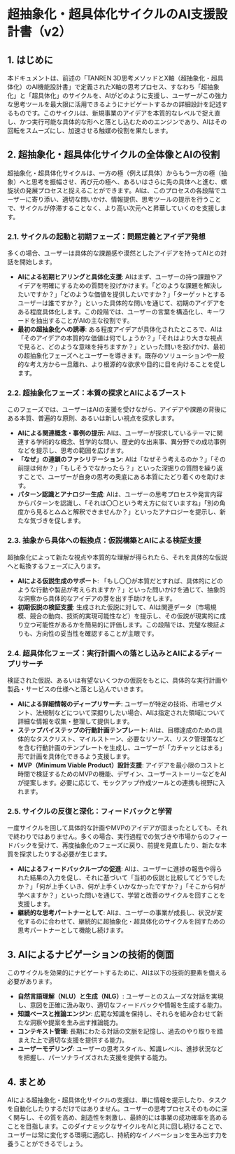 # 超抽象化・超具体化サイクルのAI支援設計書（v2）

## 1. はじめに

本ドキュメントは、前述の「TANREN 3D思考メソッドとX軸（超抽象化・超具体化）のAI機能設計書」で定義されたX軸の思考プロセス、すなわち「超抽象化」と「超具体化」のサイクルを、AIがどのように支援し、ユーザーがこの強力な思考ツールを最大限に活用できるようにナビゲートするかの詳細設計を記述するものです。このサイクルは、新規事業のアイデアを本質的なレベルで捉え直し、かつ実行可能な具体的な形へと落とし込むためのエンジンであり、AIはその回転をスムーズにし、加速させる触媒の役割を果たします。

## 2. 超抽象化・超具体化サイクルの全体像とAIの役割

超抽象化・超具体化サイクルは、一方の極（例えば具体）からもう一方の極（抽象）へと思考を振幅させ、再び元の極へ、あるいはさらに先の具体へと進む、螺旋状の発展プロセスと捉えることができます。AIは、このプロセスの各段階でユーザーに寄り添い、適切な問いかけ、情報提供、思考ツールの提示を行うことで、サイクルが停滞することなく、より高い次元へと昇華していくのを支援します。

### 2.1. サイクルの起動と初期フェーズ：問題定義とアイデア発想

多くの場合、ユーザーは具体的な課題感や漠然としたアイデアを持ってAIとの対話を開始します。

*   **AIによる初期ヒアリングと具体化支援**: AIはまず、ユーザーの持つ課題やアイデアを明確にするための質問を投げかけます。「どのような課題を解決したいですか？」「どのような価値を提供したいですか？」「ターゲットとするユーザーは誰ですか？」といった具体的な問いを通じて、初期のアイデアをある程度具体化します。この段階では、ユーザーの言葉を構造化し、キーワードを抽出することがAIの主な役割です。
*   **最初の超抽象化への誘導**: ある程度アイデアが具体化されたところで、AIは「そのアイデアの本質的な価値は何でしょうか？」「それはより大きな視点で見ると、どのような意味を持ちますか？」といった問いを投げかけ、最初の超抽象化フェーズへとユーザーを導きます。既存のソリューションや一般的な考え方から一旦離れ、より根源的な欲求や目的に目を向けることを促します。

### 2.2. 超抽象化フェーズ：本質の探求とAIによるブースト

このフェーズでは、ユーザーはAIの支援を受けながら、アイデアや課題の背後にある本質、普遍的な原則、あるいは新しい視点を探求します。

*   **AIによる関連概念・事例の提示**: AIは、ユーザーが探求しているテーマに関連する学術的な概念、哲学的な問い、歴史的な出来事、異分野での成功事例などを提示し、思考の範囲を広げます。
*   **「なぜ」の連鎖のファシリテーション**: AIは「なぜそう考えるのか？」「その前提は何か？」「もしそうでなかったら？」といった深掘りの質問を繰り返すことで、ユーザーが自身の思考の奥底にある本質にたどり着くのを助けます。
*   **パターン認識とアナロジー生成**: AIは、ユーザーの思考プロセスや発言内容からパターンを認識し、「それは〇〇という考え方に似ていますね」「別の角度から見ると△△と解釈できませんか？」といったアナロジーを提示し、新たな気づきを促します。

### 2.3. 抽象から具体への転換点：仮説構築とAIによる検証支援

超抽象化によって新たな視点や本質的な理解が得られたら、それを具体的な仮説へと転換するフェーズに入ります。

*   **AIによる仮説生成のサポート**: 「もし〇〇が本質だとすれば、具体的にどのような行動や製品が考えられますか？」といった問いかけを通じて、抽象的な洞察から具体的なアイデアの芽を出す手助けをします。
*   **初期仮説の検証支援**: 生成された仮説に対して、AIは関連データ（市場規模、競合の動向、技術的実現可能性など）を提示し、その仮説が現実的に成り立つ可能性があるかを簡易的に評価します。この段階では、完璧な検証よりも、方向性の妥当性を確認することが主眼です。

### 2.4. 超具体化フェーズ：実行計画への落とし込みとAIによるディープリサーチ

検証された仮説、あるいは有望ないくつかの仮説をもとに、具体的な実行計画や製品・サービスの仕様へと落とし込んでいきます。

*   **AIによる詳細情報のディープリサーチ**: ユーザーが特定の技術、市場セグメント、法規制などについて深掘りしたい場合、AIは指定された領域について詳細な情報を収集・整理して提供します。
*   **ステップバイステップの行動計画テンプレート**: AIは、目標達成のための具体的なタスクリスト、マイルストーン、必要なリソース、リスク管理策などを含む行動計画のテンプレートを生成し、ユーザーが「カチャッとはまる」形で計画を具体化できるよう支援します。
*   **MVP（Minimum Viable Product）設計支援**: アイデアを最小限のコストと時間で検証するためのMVPの機能、デザイン、ユーザーストーリーなどをAIが提案します。必要に応じて、モックアップ作成ツールとの連携も視野に入れます。

### 2.5. サイクルの反復と深化：フィードバックと学習

一度サイクルを回して具体的な計画やMVPのアイデアが固まったとしても、それで終わりではありません。多くの場合、実行過程での気づきや市場からのフィードバックを受けて、再度抽象化のフェーズに戻り、前提を見直したり、新たな本質を探求したりする必要が生じます。

*   **AIによるフィードバックループの促進**: AIは、ユーザーに進捗の報告や得られた結果の入力を促し、それに基づいて「当初の仮説と比較してどうでしたか？」「何が上手くいき、何が上手くいかなかったですか？」「そこから何が学べますか？」といった問いを通じて、学習と改善のサイクルを回すことを支援します。
*   **継続的な思考パートナーとして**: AIは、ユーザーの事業が成長し、状況が変化するのに合わせて、継続的に超抽象化・超具体化のサイクルを回すための思考パートナーとして機能し続けます。

## 3. AIによるナビゲーションの技術的側面

このサイクルを効果的にナビゲートするために、AIは以下の技術的要素を備える必要があります。

*   **自然言語理解（NLU）と生成（NLG）**: ユーザーとのスムーズな対話を実現し、意図を正確に汲み取り、適切なフィードバックや情報を生成する能力。
*   **知識ベースと推論エンジン**: 広範な知識を保持し、それらを組み合わせて新たな洞察や提案を生み出す推論能力。
*   **コンテキスト管理**: 長期にわたる対話の文脈を記憶し、過去のやり取りを踏まえた上で適切な支援を提供する能力。
*   **ユーザーモデリング**: ユーザーの思考スタイル、知識レベル、進捗状況などを把握し、パーソナライズされた支援を提供する能力。

## 4. まとめ

AIによる超抽象化・超具体化サイクルの支援は、単に情報を提示したり、タスクを自動化したりするだけではありません。ユーザーの思考プロセスそのものに深く関与し、その質を高め、創造性を刺激し、最終的には事業の成功確率を高めることを目指します。このダイナミックなサイクルをAIと共に回し続けることで、ユーザーは常に変化する環境に適応し、持続的なイノベーションを生み出す力を養うことができるでしょう。
